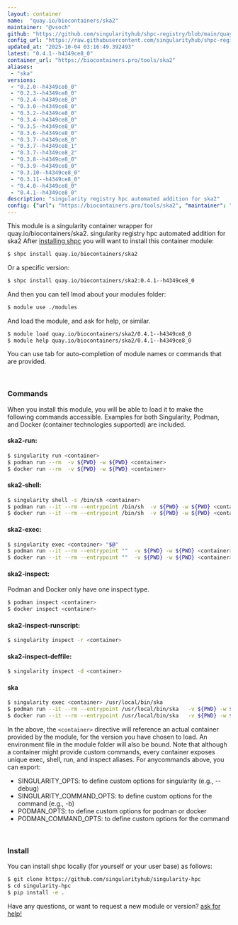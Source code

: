 ```yaml
---
layout: container
name:  "quay.io/biocontainers/ska2"
maintainer: "@vsoch"
github: "https://github.com/singularityhub/shpc-registry/blob/main/quay.io/biocontainers/ska2/container.yaml"
config_url: "https://raw.githubusercontent.com/singularityhub/shpc-registry/main/quay.io/biocontainers/ska2/container.yaml"
updated_at: "2025-10-04 03:16:49.392493"
latest: "0.4.1--h4349ce8_0"
container_url: "https://biocontainers.pro/tools/ska2"
aliases:
 - "ska"
versions:
 - "0.2.0--h4349ce8_0"
 - "0.2.3--h4349ce8_0"
 - "0.2.4--h4349ce8_0"
 - "0.3.0--h4349ce8_0"
 - "0.3.2--h4349ce8_0"
 - "0.3.4--h4349ce8_0"
 - "0.3.5--h4349ce8_0"
 - "0.3.6--h4349ce8_0"
 - "0.3.7--h4349ce8_0"
 - "0.3.7--h4349ce8_1"
 - "0.3.7--h4349ce8_2"
 - "0.3.8--h4349ce8_0"
 - "0.3.9--h4349ce8_0"
 - "0.3.10--h4349ce8_0"
 - "0.3.11--h4349ce8_0"
 - "0.4.0--h4349ce8_0"
 - "0.4.1--h4349ce8_0"
description: "singularity registry hpc automated addition for ska2"
config: {"url": "https://biocontainers.pro/tools/ska2", "maintainer": "@vsoch", "description": "singularity registry hpc automated addition for ska2", "latest": {"0.4.1--h4349ce8_0": "sha256:31811c4b47dd949ab145ce3919785231fdd209e3de537ae3a6b36ecbc074d112"}, "tags": {"0.2.0--h4349ce8_0": "sha256:ac907e8f690bb947459c83e6a793a8b4baf053207e9f5de06d0dd43f3ae05ca1", "0.2.3--h4349ce8_0": "sha256:60f227a8f5c22ae96742b973e7efd221df68c1e0d9a88f103dcc1f4d6af57fe3", "0.2.4--h4349ce8_0": "sha256:993a23db4bc0face24c434a117d6d2600131eea07e949a56387b61ec20b327eb", "0.3.0--h4349ce8_0": "sha256:f11078e0975809140b132ff729e70c9fc06b53ed06b3b7c7893d5a0c9002a489", "0.3.2--h4349ce8_0": "sha256:491076aa549182ee018f9c5936b61a6c531ebd66ea557fb3ba9af27aacc5a6a7", "0.3.4--h4349ce8_0": "sha256:c50715b94c0a2be9cf8d5dbd7b8312c7266fb72f4798d002b7f9a60e622091bb", "0.3.5--h4349ce8_0": "sha256:5a82da003d35a4f6c3d855d312dc6f2d87b83849bcdb2f099d0304fc4ed8c152", "0.3.6--h4349ce8_0": "sha256:a171b0f961dd64f263bfe0895944c60fa4ce29a06df12fc6016449795085b08f", "0.3.7--h4349ce8_0": "sha256:9665e581c5964d73071b93e75afef93e744607642ba412ab56f769a7c8f732d6", "0.3.7--h4349ce8_1": "sha256:aaea11536b9fcec1f4ef7d62b43201670e4433b0f99d28b091cc3f2a383afde9", "0.3.7--h4349ce8_2": "sha256:0e0e67586b7e2e83835c8754b6875ca823a69f8fd87f093ff9396fff8a9e4cc6", "0.3.8--h4349ce8_0": "sha256:bb8e11f00ae0a9e3df024689b31d5ee2aa22d14442fa10900b545fcb85fb4d0f", "0.3.9--h4349ce8_0": "sha256:514ad5fe0fcee78dc24a367e91ca439575c7d3b4b5d35a3eddc4f5d3b27355e8", "0.3.10--h4349ce8_0": "sha256:cc082e7cbd685fd198144f1a57cb031f34382adf73b02447248abdb8cf7fc1b6", "0.3.11--h4349ce8_0": "sha256:b49cfa3b3ca0b5acc66a4325b95ac9e0c177ddc3ee7542365e10464d163b099f", "0.4.0--h4349ce8_0": "sha256:cd2a67f431825915bd82c283c0ee5f64de6d68bef91c68baed8a696a1957c7d6", "0.4.1--h4349ce8_0": "sha256:31811c4b47dd949ab145ce3919785231fdd209e3de537ae3a6b36ecbc074d112"}, "docker": "quay.io/biocontainers/ska2", "aliases": {"ska": "/usr/local/bin/ska"}}
---
```


This module is a singularity container wrapper for quay.io/biocontainers/ska2.
singularity registry hpc automated addition for ska2
After [installing shpc](#install) you will want to install this container module:


```bash
$ shpc install quay.io/biocontainers/ska2
```

Or a specific version:

```bash
$ shpc install quay.io/biocontainers/ska2:0.4.1--h4349ce8_0
```

And then you can tell lmod about your modules folder:

```bash
$ module use ./modules
```

And load the module, and ask for help, or similar.

```bash
$ module load quay.io/biocontainers/ska2/0.4.1--h4349ce8_0
$ module help quay.io/biocontainers/ska2/0.4.1--h4349ce8_0
```

You can use tab for auto-completion of module names or commands that are provided.

<br>

### Commands

When you install this module, you will be able to load it to make the following commands accessible.
Examples for both Singularity, Podman, and Docker (container technologies supported) are included.

#### ska2-run:

```bash
$ singularity run <container>
$ podman run --rm  -v ${PWD} -w ${PWD} <container>
$ docker run --rm  -v ${PWD} -w ${PWD} <container>
```

#### ska2-shell:

```bash
$ singularity shell -s /bin/sh <container>
$ podman run --it --rm --entrypoint /bin/sh  -v ${PWD} -w ${PWD} <container>
$ docker run --it --rm --entrypoint /bin/sh  -v ${PWD} -w ${PWD} <container>
```

#### ska2-exec:

```bash
$ singularity exec <container> "$@"
$ podman run --it --rm --entrypoint ""  -v ${PWD} -w ${PWD} <container> "$@"
$ docker run --it --rm --entrypoint ""  -v ${PWD} -w ${PWD} <container> "$@"
```

#### ska2-inspect:

Podman and Docker only have one inspect type.

```bash
$ podman inspect <container>
$ docker inspect <container>
```

#### ska2-inspect-runscript:

```bash
$ singularity inspect -r <container>
```

#### ska2-inspect-deffile:

```bash
$ singularity inspect -d <container>
```


#### ska

```bash
$ singularity exec <container> /usr/local/bin/ska
$ podman run --it --rm --entrypoint /usr/local/bin/ska   -v ${PWD} -w ${PWD} <container> -c " $@"
$ docker run --it --rm --entrypoint /usr/local/bin/ska   -v ${PWD} -w ${PWD} <container> -c " $@"
```



In the above, the `<container>` directive will reference an actual container provided
by the module, for the version you have chosen to load. An environment file in the
module folder will also be bound. Note that although a container
might provide custom commands, every container exposes unique exec, shell, run, and
inspect aliases. For anycommands above, you can export:

 - SINGULARITY_OPTS: to define custom options for singularity (e.g., --debug)
 - SINGULARITY_COMMAND_OPTS: to define custom options for the command (e.g., -b)
 - PODMAN_OPTS: to define custom options for podman or docker
 - PODMAN_COMMAND_OPTS: to define custom options for the command

<br>

### Install

You can install shpc locally (for yourself or your user base) as follows:

```bash
$ git clone https://github.com/singularityhub/singularity-hpc
$ cd singularity-hpc
$ pip install -e .
```

Have any questions, or want to request a new module or version? [ask for help!](https://github.com/singularityhub/singularity-hpc/issues)